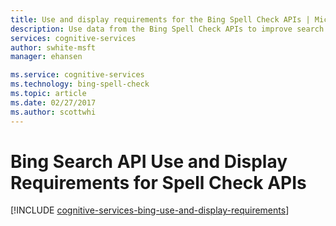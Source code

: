```yaml
---
title: Use and display requirements for the Bing Spell Check APIs | Microsoft Docs
description: Use data from the Bing Spell Check APIs to improve search results from automated processes, such as machine learning.
services: cognitive-services
author: swhite-msft
manager: ehansen

ms.service: cognitive-services
ms.technology: bing-spell-check
ms.topic: article
ms.date: 02/27/2017
ms.author: scottwhi
---
```


# Bing Search API Use and Display Requirements for Spell Check APIs

[!INCLUDE [cognitive-services-bing-use-and-display-requirements](../includes/cognitive-services-bing-use-and-display-requirements.md)]